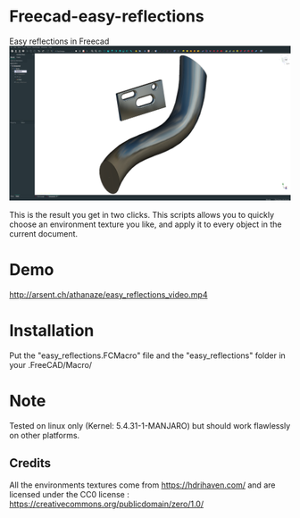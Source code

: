 # Freecad-easy-reflections
Easy reflections in Freecad
![The result you get in two clicks](easy_reflections_image.png)

This is the result you get in two clicks. This scripts allows you to quickly choose an environment texture you like, and apply it to every object in the current document.

# Demo

<http://arsent.ch/athanaze/easy_reflections_video.mp4>

# Installation

Put the "easy_reflections.FCMacro" file and the "easy_reflections" folder in your .FreeCAD/Macro/

# Note

Tested on linux only (Kernel: 5.4.31-1-MANJARO) but should work flawlessly on other platforms.

## Credits

All the environments textures come from <https://hdrihaven.com/> and are licensed under the CC0 license : <https://creativecommons.org/publicdomain/zero/1.0/>
